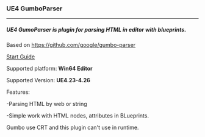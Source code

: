 ### **UE4 GumboParser**

------------

##### UE4 GumoParser is plugin for parsing HTML in editor with blueprints.

Based on https://github.com/google/gumbo-parser

[Start Guide](https://github.com/AlexeyTaranov/UE4_Gumbo/blob/StartGuide/StartGuide.md "Start Guide")

Supported platform: **Win64 Editor**

Supported Version: **UE4.23-4.26**

Features:

-Parsing HTML by web or string

-Simple work with HTML nodes, attributes in BLueprints.


Gumbo use CRT and this plugin can't use in runtime.
